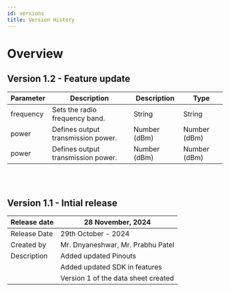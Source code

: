 ```yaml
---
id: versions
title: Version History
---
```


# Overview

## Version 1.2 - Feature update

<table className="parameter-table">
  <thead>
    <tr>
      <th>Parameter</th>
      <th>Description</th>
      <th>Description</th>
      <th>Type</th>
    </tr>
  </thead>
  <tbody>
    <tr>
      <td>frequency</td>
      <td>Sets the radio frequency band.</td>
      <td>String</td>
      <td>String</td>
    </tr>
    <tr>
      <td>power</td>
      <td>Defines output transmission power.</td>
      <td>Number (dBm)</td>
      <td>Number (dBm)</td>
    </tr>
    <tr>
      <td>power</td>
      <td>Defines output transmission power.</td>
      <td>Number (dBm)</td>
      <td>Number (dBm)</td>
    </tr>
  </tbody>
</table>


<br/><br/>


## Version 1.1 - Intial release 

| **Release date** | **28 November, 2024** |
|------------------|-------------------|
| Release Date   | 29th October - 2024 |
| Created by   | Mr. Dnyaneshwar, Mr. Prabhu Patel |
| Description  | Added updated Pinouts 
|   | Added updated SDK in features
|   | Version 1 of the data sheet created

